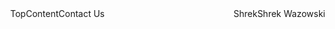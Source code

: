 <!doctype html>
<html>
<head>
<!--Website Details-->
    <meta charset="utf-8">
    <meta http-equiv="X-UA-Compatible" content="IE=edge">
    <meta name="viewport" content="width=device-width, initial-scale=1.0">
    <meta name="description" content="Henderson High School Cafe">
    <meta name="keywords" content="Henderson, Henderson High, Henderson High School, HHS, HHS Cafe, Henderson Cafe, Henderson High cafe, Henderson High School Cafe, Cafe, The Brewed Awakening">
    <meta name="author" content="Matthew Gale">
        <link href="https://fonts.googleapis.com/css2?family=Work+Sans&display=swap" rel="stylesheet">
        <link href="https://fonts.googleapis.com/css2?family=Metamorphous&family=Work+Sans&display=swap" rel="stylesheet">
        <link rel="stylesheet" href="style_index1.css">
            <title>Henderson High School Cafe</title>

<div class="Top" id="0">
        </div>
        
<!--Display Page-->
<div class="navbar">
    <a href="#0" class="active" float="left">Top</a>
    <a href="#1" float="left">Content</a>
    <a href="#2" float="left">Contact Us</a>
    <div class="right nav">
    <a href="shrekw.html" style="float: right;">Shrek Wazowski</a>
    <a href="shrek.html" style="float: right;">Shrek</a>
    </div>
    </div>

<!--Style-->
<style>

/*Navbar Styles*/
.navbar {
    overflow: hidden;
    position: sticky;
    top: 0;
    }

.navbar a {
    float: left;
    padding: px px;
    position: relative;
    }

.navbar a:hover {
    background-color: ;
    }

.navbar a:hover:before {
        width: %;
    }

.navbar a:active {
    }

.navbar a:before {
    content: "";
    display: block;
    width: %;
    height: px;
    background-color: ;
    position: absolute;
    bottom: 0;
    left: 0;
    width: 0%;
    transition: ease-in-out 300ms;
    }

.navbar img {
    padding: px px;
    }

.right nav {
    float: right;
    }

/*Footer Styles*/
.footer {
    background-color: ;
    padding-bottom: px;
    color: ;
    }

.footer a {
    text-decoration: none;
    color: ;
    }

.footer a:hover {
    text-decoration: none;
    color: ;
    }

/*Body Text Styles*/
html {
    color: ;
    }

body {
    background-color: ;
    }

body {
    margin: 0;
    font-family: ;
    font-size: px;
    }

body a {
    text-decoration: none;
    color: ;
    }

body a:hover {
    text-decoration: none;
    color:;
    }

h1, h2 {
    font-family: ;
    text-decoration: none;
    font-style: normal;
    font-weight: ;
    }

/*Column Styles*/
.column {
    float: left;
    width: %;
    background-color: ;
    padding-top: px;
    font-size: px;
    }

.column p {
    color: ;
    }

.row:after {
    display: table;
    clear: both;
    }

/*Information Section Styles*/
 {
    display: table;
    clear: both;
    text-align: left;
    width: %;
    background-color: ;
    padding-top: px;
    font-size: px;
    }
        </style>
 
 
